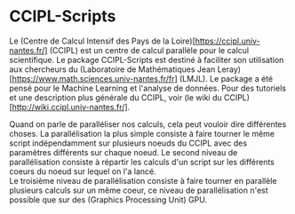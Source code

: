 # CCIPL-Scripts

Le (Centre de Calcul Intensif des Pays de la Loire)[https://ccipl.univ-nantes.fr/] (CCIPL) est un centre de calcul parallèle pour le calcul scientifique. Le package CCIPL-Scripts est destiné à faciliter son utilisation aux chercheurs du (Laboratoire de Mathématiques Jean Leray)[https://www.math.sciences.univ-nantes.fr/fr] (LMJL). Le package a été pensé pour le Machine Learning et l'analyse de données. Pour des tutoriels et une description plus générale du CCIPL, voir (le wiki du CCIPL)[http://wiki.ccipl.univ-nantes.fr/].



Quand on parle de paralléliser nos calculs, cela peut vouloir dire différentes choses. 
La parallélisation la plus simple consiste à faire tourner le même script indépendamment sur plusieurs noeuds du CCIPL avec des paramètres différents sur chaque noeud. 
Le second niveau de parallélisation consiste à répartir les calculs d'un script sur les différents coeurs du noeud sur lequel on l'a lancé.  
Le troisième niveau de parallélisation consiste à faire tourner en parallèle plusieurs calculs sur un même coeur, ce niveau de parallélisation n'est possible que sur des (Graphics Processing Unit) GPU. 


